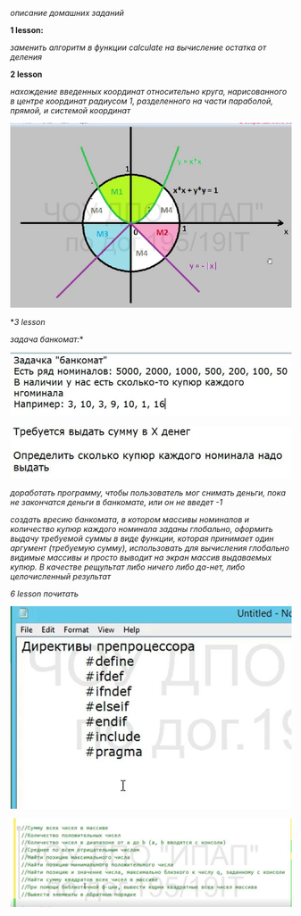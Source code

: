 *описание домашних заданий*

**1 lesson:**

*заменить алгоритм в функции calculate на вычисление остатка от деления*

**2 lesson**

*нахождение введенных координат относительно круга, нарисованного в центре координат радиусом 1,
разделенного на части параболой, прямой, и системой координат*

![circle.jpeg](../../images/c++/circle.jpeg)

**3 lesson*

*задача банкомат:**


![12.JPG](../../images/c++/12.JPG)

![13.JPG](../../images/c++/13.JPG)

*доработать программу, чтобы пользователь мог снимать деньги, пока не закончатся деньги в банкомате, или он не введет -1*

*создать вресию банкомата, в котором массивы номиналов и количество купюр каждого номинала заданы глобально, оформить выдачу требуемой суммы в виде функции, которая принимает один аргумент (требуемую сумму), использовать для вычисления глобально видимые массивы и просто выводит на экран массив выдаваемых купюр. В качестве рещультат либо ничего либо да-нет, либо целочисленный результат*

*6 lesson*
*почитать*

![6-2.JPG](../../images/c++/6-1.JPG)

![6-2.JPG](../../images/c++/6-2.JPG)
